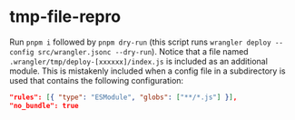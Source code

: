 # tmp-file-repro

Run `pnpm i` followed by `pnpm dry-run` (this script runs `wrangler deploy --config src/wrangler.jsonc --dry-run`).
Notice that a file named `.wrangler/tmp/deploy-[xxxxxx]/index.js` is included as an additional module.
This is mistakenly included when a config file in a subdirectory is used that contains the following configuration:

```json
"rules": [{ "type": "ESModule", "globs": ["**/*.js"] }],
"no_bundle": true
```
